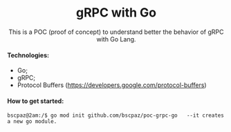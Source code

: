 <h1 align="center">gRPC with Go</h1>
<p align="center">This is a POC (proof of concept) to understand better the behavior of gRPC with Go Lang.</p>


#### Technologies:

* Go;
* gRPC;
* Protocol Buffers (https://developers.google.com/protocol-buffers)

#### How to get started:

```console
bscpaz@2am:/$ go mod init github.com/bscpaz/poc-grpc-go   --it creates a new go module.
```


 


